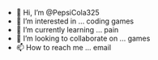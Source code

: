 - 👋 Hi, I’m @PepsiCola325
- 👀 I’m interested in ... coding games
- 🌱 I’m currently learning ... pain
- 💞️ I’m looking to collaborate on ... games
- 📫 How to reach me ... email

<!---
PepsiCola325/PepsiCola325 is a ✨ special ✨ repository because its `README.md` (this file) appears on your GitHub profile.
You can click the Preview link to take a look at your changes.
--->
